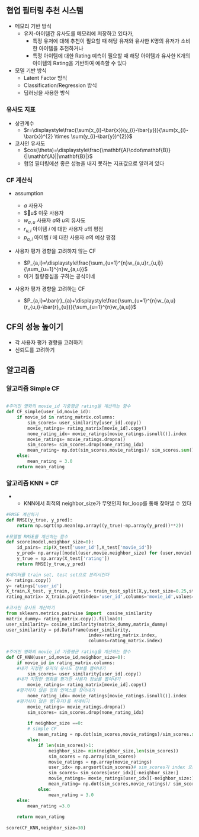 ## 협업 필터링 추천 시스템
- 메모리 기반 방식
	- 유저-아이템간 유사도를 메모리에 저장하고 있다가, 
		- 특정 유저에 대해 추천이 필요할 때 해당 유저와 유사한 K명의 유저가 소비한 아이템을 추천하거나
		- 특정 아이템에 대한 Rating 예측이 필요할 때 해당 아이템과 유사한 K개의 아이템의 Rating을 기반하여 예측할 수 있다
- 모델 기반 방식
	- Latent Factor 방식
	- Classification/Regression 방식
	- 딥러닝을 사용한 방식


### 유사도 지표
- 상관계수
	- $r=\displaystyle\frac{\sum(x_{i}-\bar{x})(y_{i}-\bar{y})}{\sum(x_{i}-\bar{x})^{2} \times \sum(y_{i}-\bar{y})^{2}}$
- 코사인 유사도
	- $cos(\theta)=\displaystyle\frac{\mathbf{A}\cdot\mathbf{B}}{|\mathbf{A}||\mathbf{B}|}$
	- 협업 필터링에선 좋은 성능을 내지 못하는 지표값으로 알려져 있다
	
### CF 계산식
- assumption
	- $a$ 사용자
	- $u$ 이웃 사용자
	- $w_{a,u}$ 사용자 $a$와 $u$의 유사도
	- $r_{u,i}$ 아이템 $i$ 에 대한 사용자 $u$의 평점
	- $p_{a,i}$ 아이템 $i$ 에 대한 사용자 $a$의 예상 평점
	
- 사용자 평가 경향을 고려하지 않는 CF
	- $P_{a,i}=\displaystyle\frac{\sum_{u=1}^{n}w_{a,u}r_{u,i}}{\sum_{u=1}^{n}w_{a,u}}$ 
	- 이거 질량중심을 구하는 공식이네
	
- 사용자 평가 경향을 고려하는 CF
	- $P_{a,i}=\bar{r}_{a}+\displaystyle\frac{\sum_{u=1}^{n}w_{a,u}(r_{u,i}-\bar{r}_{u})}{\sum_{u=1}^{n}w_{a,u}}$ 

## CF의 성능 높이기
- 각 사용자 평가 경향을 고려하기
- 신뢰도를 고려하기


## 알고리즘

### 알고리즘 Simple CF
```PYTHON

#주어진 영화의 movie_id 가중평균 rating을 계산하는 함수  
def CF_simple(user_id,movie_id):  
    if movie_id in rating_matrix.columns:  
        sim_scores= user_similarity[user_id].copy()  
        movie_ratings= rating_matrix[movie_id].copy()  
        none_rating_idx= movie_ratings[movie_ratings.isnull()].index  
        movie_ratings= movie_ratings.dropna()  
        sim_scores= sim_scores.drop(none_rating_idx)  
        mean_rating= np.dot(sim_scores,movie_ratings)/ sim_scores.sum()  
    else:  
        mean_rating = 3.0  
    return mean_rating
```

### 알고리즘 KNN + CF
- - KNN에서 최적의 neighbor_size가 무엇인지 for_loop를 통해 찾아낼 수 있다
```PYTHON
#RMSE 계산하기  
def RMSE(y_true, y_pred):  
    return np.sqrt(np.mean(np.array((y_true)-np.array(y_pred))**2))  
  
#모델별 RMSE를 계산하는 함수  
def score(model,neighbor_size=0):  
    id_pairs= zip(X_test['user_id'],X_test['movie_id'])  
    y_pred= np.array([model(user,movie,neighbor_size) for (user,movie) in id_pairs])  
    y_true = np.array(X_test['rating'])  
    return RMSE(y_true,y_pred)

#데이터를 train set, test set으로 분리시킨다  
X= ratings.copy()  
y= ratings['user_id']  
X_train,X_test, y_train, y_test= train_test_split(X,y,test_size=0.25,stratify=y)    
rating_matrix= X_train.pivot(index='user_id',columns='movie_id',values='rating')  
  
#코사인 유사도 계산하기  
from sklearn.metrics.pairwise import  cosine_similarity  
matrix_dummy= rating_matrix.copy().fillna(0)  
user_similarity= cosine_similarity(matrix_dummy,matrix_dummy)  
user_similarity = pd.DataFrame(user_similarity,  
                               index=rating_matrix.index,  
                               columns=rating_matrix.index)  
  
#주어진 영화의 movie_id 가중평균 rating을 계산하는 함수  
def CF_KNN(user_id,movie_id,neighbor_size=0):  
    if movie_id in rating_matrix.columns:  
	#내가 지정한 유저의 유사도 정보를 뽑아내기  
        sim_scores= user_similarity[user_id].copy() 
	#내가 지정한 영화를 평가한 사용자 정보를 뽑아내기  
        movie_ratings= rating_matrix[movie_id].copy() 
	#평가하지 않은 영화 인덱스를 찾아내기  
        none_rating_idx= movie_ratings[movie_ratings.isnull()].index
	#평가하지 않은 행(유저)를 삭제하기  
        movie_ratings= movie_ratings.dropna()                        
        sim_scores= sim_scores.drop(none_rating_idx)  
  
        if neighbor_size ==0:  
		# simple CF  
            mean_rating = np.dot(sim_scores,movie_ratings)/sim_scores.sum() 
        else:  
            if len(sim_scores)>1:  
                neighbor_size= min(neighbor_size,len(sim_scores))  
                sim_scores = np.array(sim_scores)  
                movie_ratings = np.array(movie_ratings)  
                user_idx= np.argsort(sim_scores)# sim_scores가 index 오름차순으로 정렬  
                sim_scores= sim_scores[user_idx][-neighbor_size:]  
                movie_ratings= movie_ratings[user_idx][-neighbor_size:]  
                mean_rating= np.dot(sim_scores,movie_ratings)/ sim_scores.sum()  
            else:  
                mean_rating = 3.0  
    else:  
        mean_rating =3.0  
  
    return mean_rating  
  
score(CF_KNN,neighbor_size=30)
```
